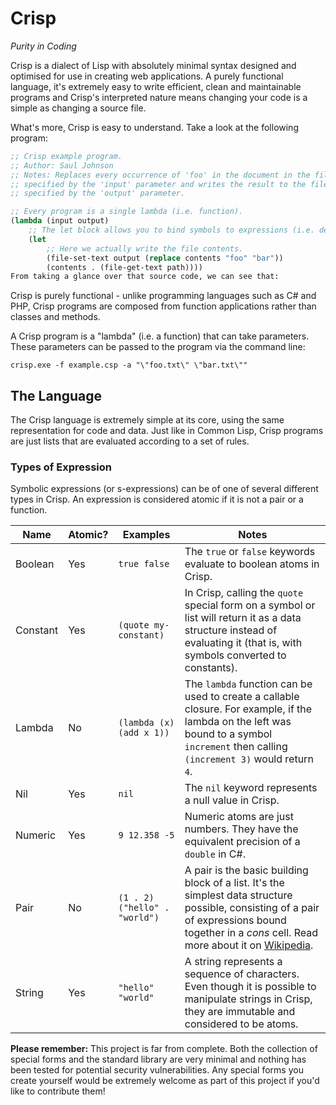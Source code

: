 # Crisp
_Purity in Coding_

Crisp is a dialect of Lisp with absolutely minimal syntax designed and optimised for use in creating web applications. A purely functional language, it's extremely easy to write efficient, clean and maintainable programs and Crisp's interpreted nature means changing your code is a simple as changing a source file.

What's more, Crisp is easy to understand. Take a look at the following program:

```lisp
;; Crisp example program.
;; Author: Saul Johnson
;; Notes: Replaces every occurrence of 'foo' in the document in the file 
;; specified by the 'input' parameter and writes the result to the file 
;; specified by the 'output' parameter.

;; Every program is a single lambda (i.e. function).
(lambda (input output) 
	;; The let block allows you to bind symbols to expressions (i.e. declare variables).
	(let 
		;; Here we actually write the file contents.
		(file-set-text output (replace contents "foo" "bar")) 
		(contents . (file-get-text path))))
From taking a glance over that source code, we can see that:
```

Crisp is purely functional - unlike programming languages such as C# and PHP, Crisp programs are composed from function applications rather than classes and methods.

A Crisp program is a "lambda" (i.e. a function) that can take parameters. These parameters can be passed to the program via the command line: 

```
crisp.exe -f example.csp -a "\"foo.txt\" \"bar.txt\""
```

## The Language
The Crisp language is extremely simple at its core, using the same representation for code and data. Just like in Common Lisp, Crisp programs are just lists that are evaluated according to a set of rules.

### Types of Expression
Symbolic expressions (or s-expressions) can be of one of several different types in Crisp. An expression is considered atomic if it is not a pair or a function.

| Name     | Atomic? | Examples                      | Notes                                                                                                                                                                                                                                |
|----------|---------|-------------------------------|--------------------------------------------------------------------------------------------------------------------------------------------------------------------------------------------------------------------------------------|
| Boolean  | Yes     | `true false`                  | The `true` or `false` keywords evaluate to boolean atoms in Crisp.                                                                                                                                                                   |
| Constant | Yes     | `(quote my-constant)`         | In Crisp, calling the `quote` special form on a symbol or list will return it as a data structure instead of evaluating it (that is, with symbols converted to constants).                                                           |
| Lambda   | No      | `(lambda (x) (add x 1))`      | The `lambda` function can be used to create a callable closure. For example, if the lambda on the left was bound to a symbol `increment` then calling `(increment 3)` would return `4`.                                              |
| Nil      | Yes     | `nil`                         | The `nil` keyword represents a null value in Crisp.                                                                                                                                                                                  |
| Numeric  | Yes     | `9 12.358 -5`                 | Numeric atoms are just numbers. They have the equivalent precision of a `double` in C#.                                                                                                                                              |
| Pair     | No      | `(1 . 2) ("hello" . "world")` | A pair is the basic building block of a list. It's the simplest data structure possible, consisting of a pair of expressions bound together in a _cons_ cell. Read more about it on [Wikipedia](https://en.wikipedia.org/wiki/Cons). |
| String   | Yes     | `"hello" "world"`             | A string represents a sequence of characters. Even though it is possible to manipulate strings in Crisp, they are immutable and considered to be atoms.                                                                              |

**Please remember:** This project is far from complete. Both the collection of special forms and the standard library are very minimal and nothing has been tested for potential security vulnerabilities. Any special forms you create yourself would be extremely welcome as part of this project if you'd like to contribute them!
